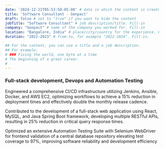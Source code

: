```yaml
---
date: '2024-12-21T05:53:50-05:00' # date in which the content is created - defaults to "today"
title: 'Software Consultant - Genpact'
draft: false # set to "true" if you want to hide the content 
jobTitle: "Software Consultant" # job description/title. Fill-in
company: "Genpact" # name of the company you worked for. Fill-in
location: "Bangalore, India" # place/city/country for the experience. Fill-in.
duration: "2022-2023" # from-to, for example "2022-2024". Fill-in.

## For the content, you can use a title and a job description.
## For example:
# ### Fixing the world, one byte at a time
# The beginning of a great career. 
# 
---
```

### Full-stack development, Devops and Automation Testing
Engineered a comprehensive CI/CD infrastructure utilizing Jenkins, Ansible, Docker, and AWS EC2, optimizing
workflows to achieve a 15% reduction in deployment times and effectively double the monthly release cadence.

Contributed to the development of a full-stack web application using React, MySQL, and Java Spring Boot
framework, developing multiple RESTful APIs, resulting in 25% reduction in critical query response times.

Optimized an extensive Automation Testing Suite with Selenium WebDriver for frontend validation of a central
database repository elevating test coverage to 97%, improving software reliability and development efficiency